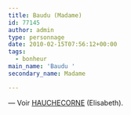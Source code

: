 ```yaml
---
title: Baudu (Madame)
id: 77145
author: admin
type: personnage
date: 2010-02-15T07:56:12+00:00
tags:
  - bonheur
main_name: 'Baudu '
secondary_name: Madame

---
```

— Voir [HAUCHECORNE][1] (Elisabeth).

 [1]: http://